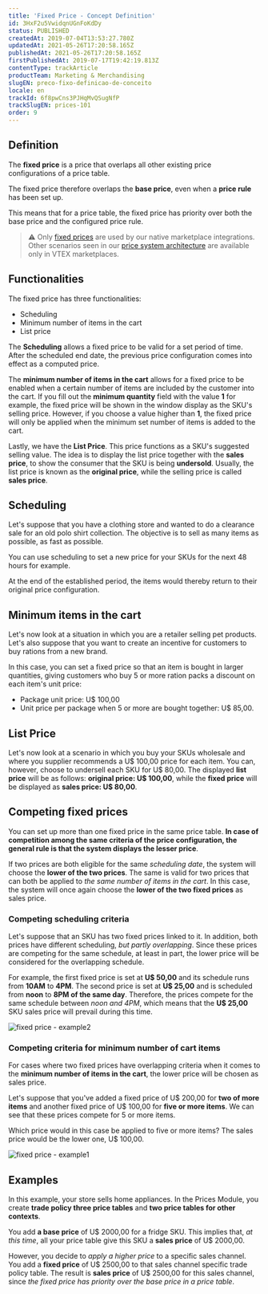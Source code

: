 ```yaml
---
title: 'Fixed Price - Concept Definition'
id: 3HxF2u5VwidqnUGnFoKdDy
status: PUBLISHED
createdAt: 2019-07-04T13:53:27.780Z
updatedAt: 2021-05-26T17:20:58.165Z
publishedAt: 2021-05-26T17:20:58.165Z
firstPublishedAt: 2019-07-17T19:42:19.813Z
contentType: trackArticle
productTeam: Marketing & Merchandising
slugEN: preco-fixo-definicao-de-conceito
locale: en
trackId: 6f8pwCns3PJHqMvQSugNfP
trackSlugEN: prices-101
order: 9
---
```


## Definition

The __fixed price__ is a price that overlaps all other existing price configurations of a price table.

The fixed price therefore overlaps the __base price__, even when a __price rule__ has been set up. 

This means that for a price table, the fixed price has priority over both the base price and the configured price rule.

> ⚠️ Only [fixed prices](/en/tracks/prices-101--6f8pwCns3PJHqMvQSugNfP/3g39iXkQza4AW7C7L814mj) are used by our native marketplace integrations. Other scenarios seen in our [price system architecture](/en/tracks/prices-101--6f8pwCns3PJHqMvQSugNfP/7GptzvlPDVM11ojEjywIQx) are available only in VTEX marketplaces.

## Functionalities

The fixed price has three functionalities:

- Scheduling
- Minimum number of items in the cart
- List price

The __Scheduling__ allows a fixed price to be valid for a set period of time. After the scheduled end date, the previous price configuration comes into effect as a computed price.

The __minimum number of items in the cart__ allows for a fixed price to be enabled when a certain number of items are included by the customer into the cart. If you fill out the __minimum quantity__ field with the value __1__ for example, the fixed price will be shown in the window display as the SKU's selling price. However, if you choose a value higher than __1__, the fixed price will only be applied when the minimum set number of items is added to the cart.

Lastly, we have the __List Price__. This price functions as a SKU's suggested selling value. The idea is to display the list price together with the __sales price__, to show the consumer that the SKU is being __undersold__. Usually, the list price is known as the __original price__, while the selling price is called __sales price__.

## Scheduling

Let's suppose that you have a clothing store and wanted to do a clearance sale for an old polo shirt collection. The objective is to sell as many items as possible, as fast as possible.

You can use scheduling to set a new price for your SKUs for the next 48 hours for example.

At the end of the established period, the items would thereby return to their original price configuration.

## Minimum items in the cart

Let's now look at a situation in which you are a retailer selling pet products. Let's also suppose that you want to create an incentive for customers to buy rations from a new brand.

In this case, you can set a fixed price so that an item is bought in larger quantities, giving customers who buy 5 or more ration packs a discount on each item's unit price:

- Package unit price: U$ 100,00
- Unit price per package when 5 or more are bought together: U$ 85,00.

## List Price

Let's now look at a scenario in which you buy your SKUs wholesale and where you supplier recommends a U$ 100,00 price for each item. You can, however, choose to undersell each SKU for U$ 80,00. The displayed __list price__ will be as follows: __original price: U$ 100,00__, while the __fixed price__ will be displayed as __sales price: U$ 80,00__.

## Competing fixed prices

You can set up more than one fixed price in the same price table. __In case of competition among the same criteria of the price configuration, the general rule is that the system displays the lesser price__.

If two prices are both eligible for the same *scheduling date*, the system will choose the __lower of the two prices__. The same is valid for two prices that can both be applied to *the same number of items in the cart*. In this case, the system will once again choose the __lower of the two fixed prices__ as sales price.

### Competing scheduling criteria

Let's suppose that an SKU has two fixed prices linked to it. In addition, both prices have different scheduling, *but partly overlapping*. Since these prices are competing for the same schedule, at least in part, the lower price will be considered for the overlapping schedule.

For example, the first fixed price is set at __U$ 50,00__ and its schedule runs from __10AM__ to __4PM__. The second price is set at __U$ 25,00__ and is scheduled from __noon__ to __8PM of the same day__. Therefore, the prices compete for the same schedule between *noon and 4PM*, which means that the __U$ 25,00__ SKU sales price will prevail during this time.

![fixed price - example2](https://cdn.statically.io/gh/vtexdocs/help-center-content/refs/heads/main/docs/en/tracks/vtex-modules-getting-started/prices-101/preco-fixo-definicao-de-conceito_1.svg)

### Competing criteria for minimum number of cart items

For cases where two fixed prices have overlapping criteria when it comes to the __minimum number of items in the cart__, the lower price will be chosen as sales price.

Let's suppose that you've added a fixed price of U$ 200,00 for __two of more items__ and another fixed price of U$ 100,00 for __five or more items__. We can see that these prices compete for 5 or more items. 

Which price would in this case be applied to five or more items? The sales price would be the lower one, U$ 100,00. 

![fixed price - example1](https://cdn.statically.io/gh/vtexdocs/help-center-content/refs/heads/main/docs/en/tracks/vtex-modules-getting-started/prices-101/preco-fixo-definicao-de-conceito_2.svg)

## Examples 

In this example, your store sells home appliances. In the Prices Module, you create __trade policy three price tables__ and __two price tables for other contexts__. 

You add __a base price__ of U$ 2000,00 for a fridge SKU. This implies that, *at this time*, all your price table give this SKU a __sales price__ of U$ 2000,00.

However, you decide to *apply a higher price* to a specific sales channel. You add a __fixed price__ of U$ 2500,00 to that sales channel specific trade policy table. The result is __sales price__ of U$ 2500,00 for this sales channel, since *the fixed price has priority over the base price in a price table*.

